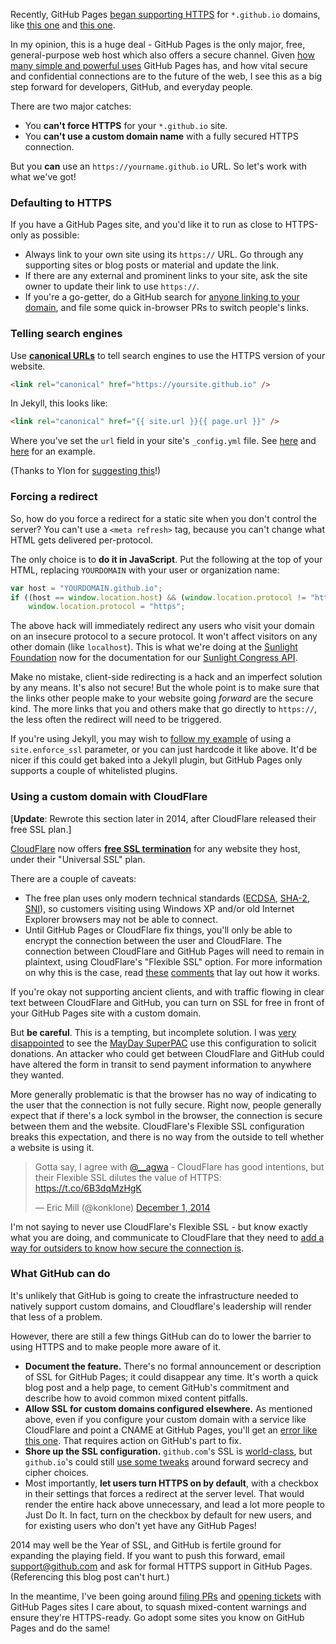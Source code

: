 Recently, GitHub Pages [began supporting HTTPS](https://twitter.com/benbalter/status/444555263195217920) for `*.github.io` domains, like [this one](https://cfpb.github.io/) and [this one](https://sunlightlabs.github.io/congress/). 

In my opinion, this is a huge deal - GitHub Pages is the only major, free, general-purpose web host which also offers a secure channel. Given [how many simple and powerful uses](https://konklone.com/post/the-power-and-potential-of-github-pages) GitHub Pages has, and how vital secure and confidential connections are to the future of the web, I see this as a big step forward for developers, GitHub, and everyday people.

There are two major catches: 

* You **can't force HTTPS** for your `*.github.io` site.
* You **can't use a custom domain name** with a fully secured HTTPS connection.

But you **can** use an `https://yourname.github.io` URL. So let's work with what we've got!

### Defaulting to HTTPS

If you have a GitHub Pages site, and you'd like it to run as close to HTTPS-only as possible:

* Always link to your own site using its `https://` URL. Go through any supporting sites or blog posts or material and update the link.
* If there are any external and prominent links to your site, ask the site owner to update their link to use `https://`.
* If you're a go-getter, do a GitHub search for [anyone linking to your domain](https://github.com/search?q=%22sunlightlabs.github.io%22&ref=cmdform&type=Code), and file some quick in-browser PRs to switch people's links.

### Telling search engines

Use **[canonical URLs](https://support.google.com/webmasters/answer/139066?hl=en)** to tell search engines to use the HTTPS version of your website.

```html
<link rel="canonical" href="https://yoursite.github.io" />
```

In Jekyll, this looks like:

```html
<link rel="canonical" href="{{ site.url }}{{ page.url }}" />
```

Where you've set the `url` field in your site's `_config.yml` file. See [here](https://github.com/18F/18f.gsa.gov/blob/b58cbcd66d2535746bfa43d42f670b9b1c105fd3/_config.yml#L26) and [here](https://github.com/18F/18f.gsa.gov/blob/b58cbcd66d2535746bfa43d42f670b9b1c105fd3/_includes/head.html#L27) for an example.

(Thanks to Ylon for [suggesting this](#comment-54c505e769702d16212a0000)!)

### Forcing a redirect

So, how do you force a redirect for a static site when you don't control the server? You can't use a `<meta refresh>` tag, because you can't change what HTML gets delivered per-protocol.

The only choice is to **do it in JavaScript**. Put the following at the top of your HTML, replacing `YOURDOMAIN` with your user or organization name:

```javascript
var host = "YOURDOMAIN.github.io";
if ((host == window.location.host) && (window.location.protocol != "https:"))
    window.location.protocol = "https";
```

The above hack will immediately redirect any users who visit your domain on an insecure protocol to a secure protocol. It won't affect visitors on any other domain (like `localhost`). This is what we're doing at the [Sunlight Foundation](https://sunlightfoundation.com) now for the documentation for our [Sunlight Congress API](https://sunlightlabs.github.io/congress/).

Make no mistake, client-side redirecting is a hack and an imperfect solution by any means. It's also not secure! But the whole point is to make sure that the links other people make to your website going *forward* are the secure kind. The more links that you and others make that go directly to `https://`, the less often the redirect will need to be triggered.

If you're using Jekyll, you may wish to [follow my example](https://github.com/sunlightlabs/congress/commit/6426761a671d46df6fc5d2526bdaf506c39d789c) of using a `site.enforce_ssl` parameter, or you can just hardcode it like above. It'd be nicer if this could get baked into a Jekyll plugin, but GitHub Pages only supports a couple of whitelisted plugins. 

### Using a custom domain with CloudFlare

[**Update**: Rewrote this section later in 2014, after CloudFlare released their free SSL plan.]

[CloudFlare](https://www.cloudflare.com/) now offers **[free SSL termination](https://blog.cloudflare.com/introducing-universal-ssl/)** for any website they host, under their "Universal SSL" plan. 

There are a couple of caveats:

* The free plan uses only modern technical standards ([ECDSA](https://blog.cloudflare.com/ecdsa-the-digital-signature-algorithm-of-a-better-internet/), [SHA-2](http://googleonlinesecurity.blogspot.com/2014/09/gradually-sunsetting-sha-1.html), [SNI](https://www.mnot.net/blog/2014/05/09/if_you_can_read_this_youre_sniing)), so customers visiting using Windows XP and/or old Internet Explorer browsers may not be able to connect.
* Until GitHub Pages or CloudFlare fix things, you'll only be able to encrypt the connection between the user and CloudFlare. The connection between CloudFlare and GitHub Pages will need to remain in plaintext, using CloudFlare's "Flexible SSL" option. For more information on why this is the case, read [these](https://github.com/isaacs/github/issues/156#issuecomment-57271637) [comments](https://github.com/isaacs/github/issues/156#issuecomment-60453315) that lay out how it works.

If you're okay not supporting ancient clients, and with traffic flowing in clear text between CloudFlare and GitHub, you can turn on SSL for free in front of your GitHub Pages site with a custom domain.

But **be careful**. This is a tempting, but incomplete solution. I was [very disappointed](https://github.com/MayOneUS/homepage_redesign/issues/82) to see the [MayDay SuperPAC](https://mayday.us) use this configuration to solicit donations. An attacker who could get between CloudFlare and GitHub could have altered the form in transit to send payment information to anywhere they wanted.

More generally problematic is that the browser has no way of indicating to the user that the connection is not fully secure. Right now, people generally expect that if there's a lock symbol in the browser, the connection is secure between them and the website. CloudFlare's Flexible SSL configuration breaks this expectation, and there is no way from the outside to tell whether a website is using it.

<blockquote class="twitter-tweet" lang="en"><p>Gotta say, I agree with <a href="https://twitter.com/__agwa">@__agwa</a> - CloudFlare has good intentions, but their Flexible SSL dilutes the value of HTTPS: <a href="https://t.co/6B3dqMzHgK">https://t.co/6B3dqMzHgK</a></p>— Eric Mill (@konklone) <a href="https://twitter.com/konklone/status/539543267311091715">December 1, 2014</a></blockquote>
<script async src="//platform.twitter.com/widgets.js" charset="utf-8"></script>

I'm not saying to never use CloudFlare's Flexible SSL - but know exactly what you are doing, and communicate to CloudFlare that they need to [add a way for outsiders to know how secure the connection is](https://twitter.com/ivanristic/status/530761077001162753).

### What GitHub can do

It's unlikely that GitHub is going to create the infrastructure needed to natively support custom domains, and Cloudflare's leadership will render that less of a problem. 

However, there are still a few things GitHub can do to lower the barrier to using HTTPS and to make people more aware of it.

* **Document the feature.** There's no formal announcement or description of SSL for GitHub Pages; it could disappear any time. It's worth a quick blog post and a help page, to cement GitHub's commitment and describe how to avoid common mixed content pitfalls.
* **Allow SSL for custom domains configured elsewhere.** As mentioned above, even if you configure your custom domain with a service like CloudFlare and point a CNAME at GitHub Pages, you'll get an [error like this one](https://theunitedstates.io). That requires action on GitHub's part to fix.
* **Shore up the SSL configuration.** `github.com`'s SSL is [world-class](https://www.ssllabs.com/ssltest/analyze.html?d=github.com&s=192.30.252.128&hideResults=on), but `github.io`'s could still [use some tweaks](https://www.ssllabs.com/ssltest/analyze.html?d=sunlightlabs.github.io) around forward secrecy and cipher choices.
* Most importantly, **let users turn HTTPS on by default**, with a checkbox in their settings that forces a redirect at the server level. That would render the entire hack above unnecessary, and lead a lot more people to Just Do It. In fact, turn on the checkbox by default for new users, and for existing users who don't yet have any GitHub Pages!

2014 may well be the Year of SSL, and GitHub is fertile ground for expanding the playing field. If you want to push this forward, email [support@github.com](mailto:support@github.com) and ask for formal HTTPS support in GitHub Pages. (Referencing this blog post can't hurt.)

In the meantime, I've been going around [filing PRs](https://github.com/project-open-data/project-open-data.github.io/pull/295) and [opening tickets](https://github.com/cfpb/cfpb.github.io/issues/22) with GitHub Pages sites I care about, to squash mixed-content warnings and ensure they're HTTPS-ready. Go adopt some sites you know on GitHub Pages and do the same!